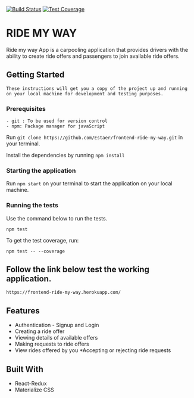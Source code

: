 [![Build Status](https://travis-ci.org/Estaer/frontend-ride-my-way.svg?branch=develop)](https://travis-ci.org/Estaer/frontend-ride-my-way)
[![Test Coverage](https://api.codeclimate.com/v1/badges/c36d40d918375021b432/test_coverage)](https://codeclimate.com/github/Estaer/frontend-ride-my-way/test_coverage)
# RIDE MY WAY
Ride my way App is a carpooling application that provides drivers with the ability to create ride offers
and passengers to join available ride offers.

## Getting Started
`These instructions will get you a copy of the project up and running on your local machine for development and testing purposes.`

### Prerequisites
```
- git : To be used for version control
- npm: Package manager for javaScript
```

Run `git clone https://github.com/Estaer/frontend-ride-my-way.git` in your terminal.

Install the dependencies by running `npm install`

### Starting the application
Run `npm start` on your terminal to start the application on your local machine.

### Running the tests
Use the command below to run the tests.
```
npm test
```

To get the test coverage, run:
```
npm test -- --coverage
```

## Follow the link below test the working application.
```
https://frontend-ride-my-way.herokuapp.com/
```

## Features
* Authentication - Signup and Login
* Creating a ride offer
* Viewing details of available offers
* Making requests to ride offers
* View rides offered by you
*Accepting or rejecting ride requests


## Built With
* React-Redux
* Materialize CSS
